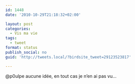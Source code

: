 ```yaml
---
id: 1448
date: '2010-10-29T21:18:32+02:00'

layout: post
categories:
  - Vis ma vie
tags:
  - tweet
format: status
publish_social: no
guid: 'http://tweets.local/?birdsite_tweet=29123523817'

---
```


@p0ulpe aucune idée, en tout cas je n’en ai pas vu…